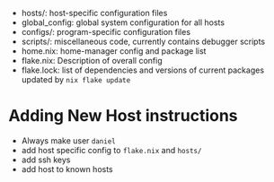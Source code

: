 
* hosts/: host-specific configuration files
* global_config: global system configuration for all hosts
* configs/: program-specific configuration files
* scripts/: miscellaneous code, currently contains debugger scripts
* home.nix: home-manager config and package list
* flake.nix: Description of overall config
* flake.lock: list of dependencies and versions of current packages
		updated by `nix flake update`


# Adding New Host instructions

* Always make user `daniel`
* add host specific config to `flake.nix` and `hosts/`
* add ssh keys
* add host to known hosts
